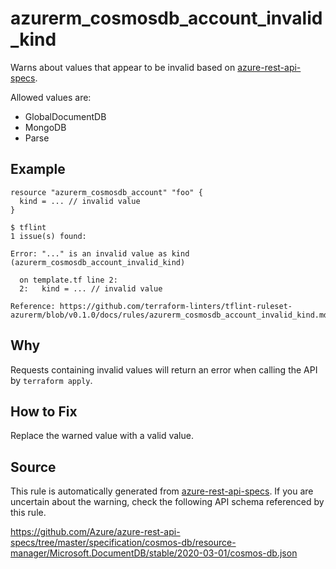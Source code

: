 <!--- This file generated by `tools/apispec-rule-gen/main.go`. DO NOT EDIT --->

# azurerm_cosmosdb_account_invalid_kind

Warns about values that appear to be invalid based on [azure-rest-api-specs](https://github.com/Azure/azure-rest-api-specs).

Allowed values are:
- GlobalDocumentDB
- MongoDB
- Parse

## Example

```hcl
resource "azurerm_cosmosdb_account" "foo" {
  kind = ... // invalid value
}
```

```
$ tflint
1 issue(s) found:

Error: "..." is an invalid value as kind (azurerm_cosmosdb_account_invalid_kind)

  on template.tf line 2:
  2:   kind = ... // invalid value

Reference: https://github.com/terraform-linters/tflint-ruleset-azurerm/blob/v0.1.0/docs/rules/azurerm_cosmosdb_account_invalid_kind.md

```

## Why

Requests containing invalid values will return an error when calling the API by `terraform apply`.

## How to Fix

Replace the warned value with a valid value.

## Source

This rule is automatically generated from [azure-rest-api-specs](https://github.com/Azure/azure-rest-api-specs). If you are uncertain about the warning, check the following API schema referenced by this rule.

https://github.com/Azure/azure-rest-api-specs/tree/master/specification/cosmos-db/resource-manager/Microsoft.DocumentDB/stable/2020-03-01/cosmos-db.json
